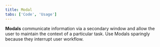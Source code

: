 ```yaml
---
title: Modal
tabs: ['Code', 'Usage']
---
```


<page-intro>**Modals** communicate information via a secondary window and allow the user to maintain the context of a particular task. Use Modals sparingly because they interrupt user workflow.</page-intro>

<component 
    name="Passive Modal"
    component="modal" 
    variation="modal--nofooter"
    experimental="true"
    >
</component>

<component 
    name="Transactional Modal"
    component="modal" 
    variation="modal"
    experimental="true"
    >
</component>

<component 
    name="Danger Modal"
    component="modal" 
    variation="modal--danger"
    experimental="true"
    >
</component>

<component 
    name="Input Modal"
    component="modal" 
    variation="modal--input"
    experimental="true"
    >
</component>
<component-docs component="modal"></component-docs>
